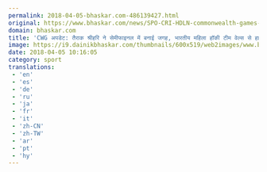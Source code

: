 ```yaml
---
permalink: 2018-04-05-bhaskar.com-486139427.html
original: https://www.bhaskar.com/news/SPO-CRI-HDLN-commonwealth-games-swimmer-srihari-natraj-qualifies-for-semifinals-of-100m-backstroke-5845312-NOR.html
domain: bhaskar.com
title: 'CWG अपडेट: तैराक श्रीहरि ने सेमीफाइनल में बनाई जगह, भारतीय महिला हॉकी टीम वेल्स से हारी'
image: https://i9.dainikbhaskar.com/thumbnails/600x519/web2images/www.bhaskar.com/2018/04/05/india_lose_1522923269.jpg
date: 2018-04-05 10:16:05
category: sport
translations: 
 - 'en'
 - 'es'
 - 'de'
 - 'ru'
 - 'ja'
 - 'fr'
 - 'it'
 - 'zh-CN'
 - 'zh-TW'
 - 'ar'
 - 'pt'
 - 'hy'
---
```


